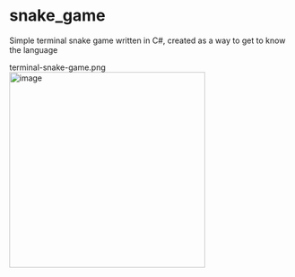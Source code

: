 # snake_game
Simple terminal snake game written in C#, created as a way to get to know the language

terminal-snake-game.png<img width="349" alt="image" src="https://user-images.githubusercontent.com/87875153/229628528-22463b40-7153-41df-a3ec-1928d6e0c273.png">

